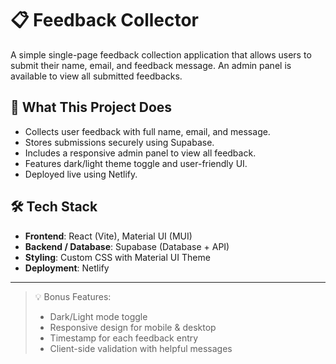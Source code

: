# 📋 Feedback Collector

A simple single-page feedback collection application that allows users to submit their name, email, and feedback message. An admin panel is available to view all submitted feedbacks.

## 🚀 What This Project Does

- Collects user feedback with full name, email, and message.
- Stores submissions securely using Supabase.
- Includes a responsive admin panel to view all feedback.
- Features dark/light theme toggle and user-friendly UI.
- Deployed live using Netlify.

## 🛠 Tech Stack

- **Frontend**: React (Vite), Material UI (MUI)
- **Backend / Database**: Supabase (Database + API)
- **Styling**: Custom CSS with Material UI Theme
- **Deployment**: Netlify

---

> 💡 Bonus Features:
> - Dark/Light mode toggle
> - Responsive design for mobile & desktop
> - Timestamp for each feedback entry
> - Client-side validation with helpful messages


